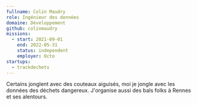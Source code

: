 ```yaml
---
fullname: Colin Maudry
role: Ingénieur des données
domaine: Développement
github: colinmaudry
missions:
  - start: 2021-09-01
    end: 2022-05-31
    status: independent
    employer: Octo
startups:
  - trackdechets
---
```


Certains jonglent avec des couteaux aiguisés, moi je jongle avec les données des déchets dangereux. J'organise aussi des bals folks à Rennes et ses alentours.
